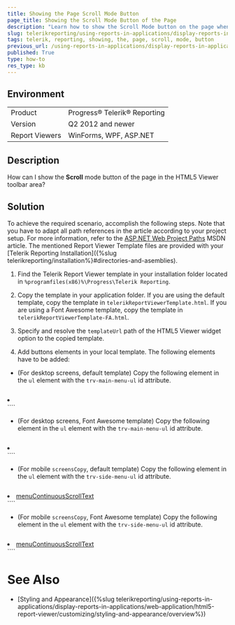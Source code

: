 ```yaml
---
title: Showing the Page Scroll Mode Button
page_title: Showing the Scroll Mode Button of the Page
description: "Learn how to show the Scroll Mode button on the page when using Telerik Reporting in web applications."
slug: telerikreporting/using-reports-in-applications/display-reports-in-applications/web-application/html5-report-viewer/customizing/how-to-show-the-page-scroll-mode-button
tags: telerik, reporting, showing, the, page, scroll, mode, button
previous_url: /using-reports-in-applications/display-reports-in-applications/web-application/html5-report-viewer/customizing/how-to-show-the-page-scroll-mode-button
published: True
type: how-to
res_type: kb
---
```


## Environment

<table>
	<tbody>
		<tr>
			<td>Product</td>
			<td>Progress® Telerik® Reporting</td>
		</tr>
		<tr>
			<td>Version</td>
			<td>Q2 2012 and newer</td>
		</tr>
	        <tr>
			<td>Report Viewers</td>
			<td>WinForms, WPF, ASP.NET</td>
		</tr>
	</tbody>
</table>

## Description

How can I show the **Scroll** mode button of the page in the HTML5 Viewer toolbar area?

## Solution

To achieve the required scenario, accomplish the following steps. Note that you have to adapt all path references in the article according to your project setup. For more information, refer to the [ASP.NET Web Project Paths](http://msdn.microsoft.com/en-us/library/ms178116.aspx) MSDN article. The mentioned Report Viewer Template files are provided with your [Telerik Reporting Installation]({%slug telerikreporting/installation%}#directories-and-asemblies).

1. Find the Telerik Report Viewer template in your installation folder located in `%programfiles(x86)%\Progress\Telerik Reporting`.

1. Copy the template in your application folder. If you are using the default template, copy the template in `telerikReportViewerTemplate.html`. If you are using a Font Awesome template, copy the template in `telerikReportViewerTemplate-FA.html`.

1. Specify and resolve the `templateUrl` path of the HTML5 Viewer widget option to the copied template.

1. Add buttons elements in your local template. The following elements have to be added:

  * (For desktop screens, default template) Copy the following element in the `ul` element with the `trv-main-menu-ul` id attribute.

      ````html
<li aria-label="ariaLabelMenuContinuousScroll"><a data-command="telerik_ReportViewer_pageMode" title="menuContinuousScrollTitle" href="#"><i class="t-font-icon t-i-scroll"></i></a></li>
````

   * (For desktop screens, Font Awesome template) Copy the following element in the `ul` element with the `trv-main-menu-ul` id attribute.

      ````html
<li aria-label="ariaLabelMenuContinuousScroll"><a data-command="telerik_ReportViewer_pageMode" title="menuContinuousScrollTitle" href="#"><i class="fa fa-angle-double-down icon-angle-double-down"></i></a></li>
````

  * (For mobile `screensCopy`, default template) Copy the following element in the `ul` element with the `trv-side-menu-ul` id attribute.

      ````html
<li aria-label="ariaLabelMenuContinuousScroll"><a data-command="telerik_ReportViewer_pageMode" title="menuContinuousScrollTitle" href="#"><i class="t-font-icon t-i-scroll"></i><span>menuContinuousScrollText</span></a></li>
````

  * (For mobile `screensCopy`, Font Awesome template) Copy the following element in the `ul` element with the `trv-side-menu-ul` id attribute.

      ````html
<li aria-label="ariaLabelMenuContinuousScroll"><a data-command="telerik_ReportViewer_pageMode" title="menuContinuousScrollTitle" href="#"><i class="fa fa-angle-double-down icon-angle-double-down"></i><span>menuContinuousScrollText</span></a></li>
````

# See Also

* [Styling and Appearance]({%slug telerikreporting/using-reports-in-applications/display-reports-in-applications/web-application/html5-report-viewer/customizing/styling-and-appearance/overview%})
